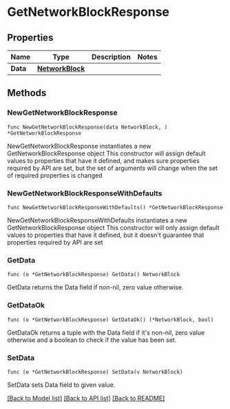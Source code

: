# GetNetworkBlockResponse

## Properties

Name | Type | Description | Notes
------------ | ------------- | ------------- | -------------
**Data** | [**NetworkBlock**](NetworkBlock.md) |  | 

## Methods

### NewGetNetworkBlockResponse

`func NewGetNetworkBlockResponse(data NetworkBlock, ) *GetNetworkBlockResponse`

NewGetNetworkBlockResponse instantiates a new GetNetworkBlockResponse object
This constructor will assign default values to properties that have it defined,
and makes sure properties required by API are set, but the set of arguments
will change when the set of required properties is changed

### NewGetNetworkBlockResponseWithDefaults

`func NewGetNetworkBlockResponseWithDefaults() *GetNetworkBlockResponse`

NewGetNetworkBlockResponseWithDefaults instantiates a new GetNetworkBlockResponse object
This constructor will only assign default values to properties that have it defined,
but it doesn't guarantee that properties required by API are set

### GetData

`func (o *GetNetworkBlockResponse) GetData() NetworkBlock`

GetData returns the Data field if non-nil, zero value otherwise.

### GetDataOk

`func (o *GetNetworkBlockResponse) GetDataOk() (*NetworkBlock, bool)`

GetDataOk returns a tuple with the Data field if it's non-nil, zero value otherwise
and a boolean to check if the value has been set.

### SetData

`func (o *GetNetworkBlockResponse) SetData(v NetworkBlock)`

SetData sets Data field to given value.



[[Back to Model list]](../README.md#documentation-for-models) [[Back to API list]](../README.md#documentation-for-api-endpoints) [[Back to README]](../README.md)


